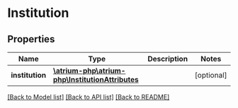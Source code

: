 # Institution

## Properties
Name | Type | Description | Notes
------------ | ------------- | ------------- | -------------
**institution** | [**\atrium-php\atrium-php\InstitutionAttributes**](InstitutionAttributes.md) |  | [optional] 

[[Back to Model list]](../README.md#documentation-for-models) [[Back to API list]](../README.md#documentation-for-api-endpoints) [[Back to README]](../README.md)



